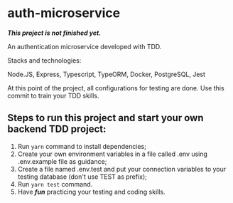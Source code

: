 # auth-microservice

**_This project is not finished yet._**

An authentication microservice developed with TDD.

Stacks and technologies:

Node.JS, Express, Typescript, TypeORM, Docker, PostgreSQL, Jest

At this point of the project, all configurations for testing are done. Use this commit to train your TDD skills.

## Steps to run this project and start your own backend TDD project:

1. Run `yarn` command to install dependencies;
2. Create your own environment variables in a file called .env using .env.example file as guidance;
3. Create a file named .env.test and put your connection variables to your testing database (don't use TEST as prefix);
4. Run `yarn test` command.
5. Have **_fun_** practicing your testing and coding skills.
